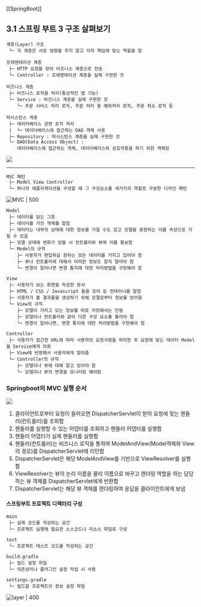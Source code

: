 [[SpringBoot]]

## 3.1 스프링 부트 3 구조 살펴보기
	계층(Layer) 구조
	 └─ 각 계층은 서로 영향을 주지 않고 각자 책임에 맞는 역할을 함

	프레젠테이션 계층
	 ├─ HTTP 요청을 받아 비즈니스 계층으로 전송
	 └─ Controller : 프레젠테이션 계층을 실제 구현한 것

	비즈니스 계층
	 ├─ 비즈니스 로직을 처리(통상적인 앱 기능)
	 └─ Service : 비즈니스 계층을 실제 구현한 것
	    └─ 주문 서비스 처리 로직, 주문 처리 중 예외처리 로직, 주문 취소 로직 등

	퍼시스턴스 계층
	 ├─ 데이터베이스 관련 로직 처리
	 │  └─ 데이터베이스에 접근하는 DAO 객체 사용
	 ├─ Repository : 퍼시스턴스 계층을 실제 구현한 것
	 └─ DAO(Data Access Object) : 
	    데이터베이스에 접근하는 객체, 데이터베이스와 상호작용을 하기 위한 객체임

![](https://i.imgur.com/goqebYA.png)

---
	MVC 패턴
	 ├─ Model View Controller
	 └─ 하나의 애플리케이션을 구성할 때 그 구성요소를 세가지의 역할로 구분한 디자인 패턴

![MVC | 500](https://i.imgur.com/a2USBs6.png)

	Model
	 ├─ 데이터를 담는 그릇
	 ├─ 데이터를 가진 객체를 말함
	 ├─ 데이터는 내부의 상태에 대한 정보를 가질 수도 있고 모델을 표현하는 이름 속성으로 가질 수 있음
	 ├─ 모델 상태에 변화가 있을 시 컨트롤러와 뷰에 이를 통보함
	 └─ Model의 규칙
	    ├─ 사용자가 편집하길 원하는 모든 데이터를 가지고 있어야 함
	    ├─ 뷰나 컨트롤러에 대해서 어떠한 정보도 알지 말아야 함
	    └─ 변경이 일어나면 변경 통지에 대한 처리방법을 구현해야 함

	View
	 ├─ 사용자가 보는 화면을 작성한 문서
	 ├─ HTML / CSS / Javascript 들을 모아 둔 컨테이너를 말함
	 ├─ 사용자가 볼 결과물을 생성하기 위해 모델로부터 정보를 얻어옴
	 └─ View의 규칙
	    ├─ 모델이 가지고 있는 정보를 따로 저장해서는 안됨
	    ├─ 모델이나 컨트롤러와 같이 다른 구성 요소를 몰라야 함
	    └─ 변경이 일어나면, 변경 통지에 대한 처리방법을 구현해야 함

	Controller
	 ├─ 사용자가 접근한 URL에 따라 사용자의 요청사항을 파악한 후 요청에 맞는 데이터 Model을 Service에게 의뢰
	 ├─ View에 반영해서 사용자에게 알려줌
	 └─ Controller의 규칙
	    ├─ 모델이나 뷰에 대해 알고 있어야 함
	    └─ 모델이나 뷰의 변경을 모니터링 해야함

### Springboot의 MVC 실행 순서
![](https://i.imgur.com/ogRCUBm.png)

1. 클라이언트로부터 요청이 들어오면 DispatcherServlet이 받아 요청에 맞는 핸들러(컨트롤러)를 조회함
2. 핸들러를 실행할 수 있는 어댑터를 조회하고 핸들러 어댑터를 실행함
3. 핸들러 어댑터가 실제 핸들러를 실행함
4. 핸들러(컨트롤러)는 비즈니스 로직을 통하여 ModelAndView(Model객체와 View의 경로)를 DispatcherServlet에 리턴함
5. DispatcherServlet은 해당 ModelAndView를 기반으로 ViewResolver를 실행함
6. ViewResolver는 뷰의 논리 이름을 물리 이름으로 바꾸고 렌더링 역할을 하는 담당하는 뷰 객체를 DispatcherServlet에게 반환함
7. DispatcherServlet는 해당 뷰 객체를 렌더링하여 응답을 클라이언트에게 보냄

#### 스프링부트 프로젝트 디렉터리 구성
	main
	 ├─ 실제 코드를 작성하는 공간
	 └─ 프로젝트 실행에 필요한 소스코드나 리소스 파일로 구성

	test
	 └─ 프로젝트 테스트 코드를 작성하는 공간

	build.gradle
	 ├─ 빌드 설정 파일
	 └─ 의존성이나 플러그인 설정 작업 시 사용

	settings.gradle
	 └─ 빌드할 프로젝트의 정보 설정 파일

![layer | 400](https://i.imgur.com/D2z3OiI.png)

